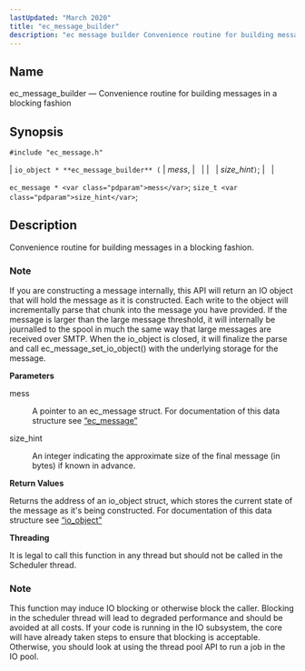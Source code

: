 ```yaml
---
lastUpdated: "March 2020"
title: "ec_message_builder"
description: "ec message builder Convenience routine for building messages in a blocking fashion io object ec message builder mess size hint ec message mess size t size hint Convenience routine for building messages in a blocking fashion If you are constructing a message internally this API will return an IO object..."
---
```


<a name="apis.ec_message_builder"></a> 
## Name

ec_message_builder — Convenience routine for building messages in a blocking fashion

## Synopsis

`#include "ec_message.h"`

| `io_object * **ec_message_builder** (` | <var class="pdparam">mess</var>, |   |
|   | <var class="pdparam">size_hint</var>`)`; |   |

`ec_message * <var class="pdparam">mess</var>`;
`size_t <var class="pdparam">size_hint</var>`;<a name="idp55269760"></a> 
## Description

Convenience routine for building messages in a blocking fashion.

### Note

If you are constructing a message internally, this API will return an IO object that will hold the message as it is constructed. Each write to the object will incrementally parse that chunk into the message you have provided. If the message is larger than the large message threshold, it will internally be journalled to the spool in much the same way that large messages are received over SMTP. When the io_object is closed, it will finalize the parse and call ec_message_set_io_object() with the underlying storage for the message.

**<a name="idp55272496"></a> Parameters**

<dl class="variablelist">

<dt>mess</dt>

<dd>

A pointer to an ec_message struct. For documentation of this data structure see [“ec_message”](/momentum/3/3-api/structs-ec-message)

</dd>

<dt>size_hint</dt>

<dd>

An integer indicating the approximate size of the final message (in bytes) if known in advance.

</dd>

</dl>

**<a name="idp55277776"></a> Return Values**

Returns the address of an io_object struct, which stores the current state of the message as it's being constructed. For documentation of this data structure see [“io_object”](/momentum/3/3-api/structs-io-object)

**<a name="idp55279408"></a> Threading**

It is legal to call this function in any thread but should not be called in the Scheduler thread.

### Note

This function may induce IO blocking or otherwise block the caller. Blocking in the scheduler thread will lead to degraded performance and should be avoided at all costs. If your code is running in the IO subsystem, the core will have already taken steps to ensure that blocking is acceptable. Otherwise, you should look at using the thread pool API to run a job in the IO pool.